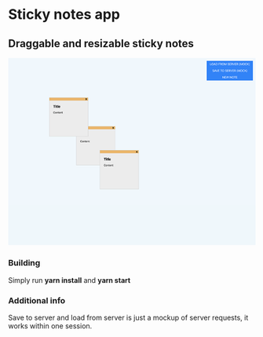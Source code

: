 # Sticky notes app #
## Draggable and resizable sticky notes ##

<img src="./readme.png" width="600"/>

### Building ###

Simply run **yarn install** and **yarn start**

### Additional info ###

Save to server and load from server is just a mockup of server requests,
it works within one session.
